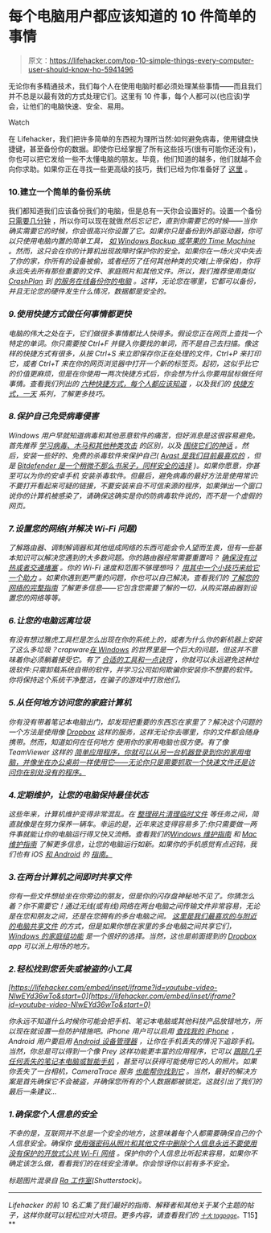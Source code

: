 # 每个电脑用户都应该知道的 10 件简单的事情

> 原文：<https://lifehacker.com/top-10-simple-things-every-computer-user-should-know-ho-5941496>

无论你有多精通技术，我们每个人在使用电脑时都必须处理某些事情——而且我们并不总是以最有效的方式处理它们。这里有 10 件事，每个人都可以(也应该)学会，让他们的电脑快速、安全、易用。

Watch

在 Lifehacker，我们把许多简单的东西视为理所当然:如何避免病毒，使用键盘快捷键，甚至备份你的数据。即使你已经掌握了所有这些技巧(很有可能你还没有)，你也可以把它发给一些不太懂电脑的朋友。毕竟，他们知道的越多，他们就越不会向你求助。如果你正在寻找一些更高级的技巧，我们已经为你准备好了 [这里](https://lifehacker.com/top-10-computer-tricks-every-geek-should-know-500223907) 。

### 10.建立一个简单的备份系统

我们都知道我们应该备份我们的电脑，但是总有一天你会设置好的。设置一个备份 [只需要几分钟](http://lifehacker.com/theres-no-excuse-for-not-backing-up-your-computer-do-1547987206#_ga=1.133019910.98392234.1438719319) ，所以你可以现在就做*然后忘记它，直到你需要它的时候——当你确实需要它的时候，你会很高兴你设置了它。如果你只是备份到外部驱动器，你可以只使用电脑内置的简单工具， [如 Windows Backup 或苹果的 Time Machine](http://lifehacker.com/how-to-back-up-your-computer-to-an-external-drive-5816453) 。然而，这只会在你的计算机出现故障时保护你的安全。如果你在一场火灾中失去了你的家，你所有的设备被偷，或者经历了任何其他种类的灾难(上帝保佑)，你将永远失去所有那些重要的文件、家庭照片和其他文件。所以，我们推荐使用类似 [CrashPlan](http://b5.crashplan.com/consumer/download.html) 到 [的服务在线备份你的电脑](http://lifehacker.com/set-up-an-automated-bulletproof-file-back-up-solution-5787572#_ga=1.133019910.98392234.1438719319) 。这样，无论您在哪里，它都可以备份，并且无论您的硬件发生什么情况，数据都是安全的。*

### *9.使用快捷方式做任何事情都更快*

*电脑的伟大之处在于，它们做很多事情都比人快得多。假设您正在网页上查找一个特定的单词。你只需要按 Ctrl+F 并键入你要找的单词，而不是自己去扫描。像这样的快捷方式有很多，从按 Ctrl+S 来立即保存你正在处理的文件，Ctrl+P 来打印它，或者 Ctrl+T 来在你的网页浏览器中打开一个新的标签页。起初，这似乎比它的价值更麻烦，但是在你使用一两次快捷方式后，你会想为什么你要用鼠标做任何事情。查看我们列出的 [六种快捷方式，每个人都应该知道](https://lifehacker.com/six-keyboard-shortcuts-every-computer-user-should-know-5836288) ，以及我们的 [快捷方式，一天](http://lifehacker.com/shortcutoftheday) 系列，了解更多技巧。*

### *8.保护自己免受病毒侵害*

*Windows 用户早就知道病毒和其他恶意软件的痛苦，但好消息是这很容易避免。首先推荐 [学习病毒、木马和其他种类攻击](http://lifehacker.com/what-s-the-difference-between-viruses-trojans-worms-5560443) 的区别，以及 [围绕它们的神话](http://lifehacker.com/nine-common-myths-and-misconceptions-about-viruses-exa-5560567) 。然后，安装一些好的、*免费的*杀毒软件来保护自己( [Avast 是我们目前最喜欢的](http://lifehacker.com/the-best-antivirus-app-for-windows-5865356) ，但是 [Bitdefender 是一个稍微不那么书呆子，同样安全的选择](http://lifehacker.com/how-to-install-free-effective-antivirus-software-for-5807250#_ga=1.166385974.98392234.1438719319) )。如果你愿意，你甚至可以为你的安卓手机 安装杀毒软件。但最后，避免病毒的最好方法是使用常识:不要打开看起来可疑的链接，不要安装来自不可信来源的程序，如果弹出一个窗口说你的计算机被感染了，请确保这确实是你的防病毒软件说的，而不是一个虚假的网页。*

### *7.设置您的网络(并解决 Wi-Fi 问题)*

*了解路由器、调制解调器和其他组成网络的东西可能会令人望而生畏，但有一些基本知识可以解决您遇到的大多数问题。你的路由器经常需要重置吗？ [确保没有过热或者交通堵塞](http://lifehacker.com/why-do-i-have-to-keep-resetting-my-router-and-how-can-5910788) 。你的 Wi-Fi 速度和范围不够理想吗？ [用其中一个小技巧来给它一个助力](https://lifehacker.com/the-10-best-ways-to-boost-your-home-wifi-5931743) 。如果你遇到更严重的问题，你也可以自己解决。查看我们的 [了解您的网络的完整指南](https://lifehacker.com/know-your-network-the-complete-guide-5833254) 了解更多信息——它包含您需要了解的一切，从购买路由器到设置您的网络等等。*

### *6.让您的电脑远离垃圾*

*有没有想过雅虎工具栏是怎么出现在你的系统上的，或者为什么你的新机器上安装了这么多垃圾？crapware[在 Windows](http://lifehacker.com/crapware-is-a-horrible-problem-and-its-all-our-fault-1705794628) 的世界里是一个巨大的问题，但这并不意味着你必须躺着接受它。有了 [合适的工具和一点诀窍](https://lifehacker.com/the-complete-guide-to-avoiding-and-removing-windows-c-1630577558) ，你就可以永远避免这种垃圾软件:只需卸载系统自带的软件，并学习公司如何欺骗你安装你不想要的软件。你将保持这个系统干净整洁，在骗子的游戏中打败他们。*

### *5.从任何地方访问您的家庭计算机*

*你有没有带着笔记本电脑出门，却发现把重要的东西忘在家里了？解决这个问题的一个方法是使用像 [Dropbox](https://www.dropbox.com/home) 这样的服务，这样无论你去哪里，你的文件都会随身携带。然而，知道如何在任何地方 使用你的家用电脑也很方便。有了像 TeamViewer 这样的 [简单应用程序，你就可以从另一台机器登录到你的家用电脑，并像坐在办公桌前一样使用它——无论你只是需要抓取一个快速文件还是访问你在别处没有的程序。](http://lifehacker.com/how-to-get-the-best-experience-from-teamviewer-1585428616)*

### *4.定期维护，让您的电脑保持最佳状态*

*这些年来，计算机维护变得非常混乱。在 [整理碎片](http://lifehacker.com/what-is-defragging-and-do-i-need-to-do-it-to-my-comp-5976424)[清理临时文件](http://lifehacker.com/what-should-i-be-cleaning-with-ccleaner-1677083816) 等任务之间，简直就像是在努力保养一辆车。幸运的是，近年来这变得容易多了:你只需要做一两件事就能让你的电脑运行得又快又流畅。查看我们的[Windows 维护指南](https://lifehacker.com/what-kind-of-maintenance-do-i-need-to-do-on-my-windows-5815256) 和 [Mac 维护指南](http://lifehacker.com/what-kind-of-maintenance-do-i-need-to-do-on-my-mac-5814440) 了解更多信息，让您的电脑运行如新。如果你的手机感觉有点迟钝，我们也有 iOS [和 Android](http://lifehacker.com/how-to-speed-up-clean-up-and-revive-your-android-phon-5897770) 的 [指南。](http://lifehacker.com/how-to-speed-up-clean-up-and-revive-your-iphone-5897438)*

### *3.在两台计算机之间即时共享文件*

*你有一些文件想给坐在你旁边的朋友，但是你的闪存盘神秘地不见了。你猜怎么着？你不需要它！通过无线(或有线)网络在两台电脑之间传输文件非常容易，无论是在您和朋友之间，还是在您拥有的多台电脑之间。 [这里是我们最喜欢的与附近的电脑共享文件](https://lifehacker.com/whats-the-best-way-to-share-files-with-a-nearby-compute-5658090) 的方式，但是如果你想在家里的多台电脑之间共享它们， [Windows 的家庭组功能](http://lifehacker.com/how-to-set-up-windows-7-homegroups-for-seamless-instan-5883517#_ga=1.242602250.98392234.1438719319) 是一个很好的选择。当然，这也是前面提到的 [Dropbox](https://www.dropbox.com/home) app 可以派上用场的地方。*

### *2.轻松找到您丢失或被盗的小工具*

 *[https://lifehacker.com/embed/inset/iframe?id=youtube-video-NIwEYd36wTo&start=0](https://lifehacker.com/embed/inset/iframe?id=youtube-video-NIwEYd36wTo&start=0)* 

*你永远不知道什么时候你可能会把手机、笔记本电脑或其他科技产品放错地方，所以现在就设置一些防护措施吧。iPhone 用户可以启用 [查找我的 iPhone](http://itunes.apple.com/us/app/find-my-iphone/id376101648?mt=8) ，Android 用户要启用 [Android 设备管理器](http://lifehacker.com/android-device-manager-goes-live-finds-and-rings-your-1056347477) ，让你在手机丢失的情况下追踪手机。当然，你总是可以得到一个像 Prey 这样功能更丰富的应用程序，它可以 [跟踪几乎任何丢失的笔记本电脑或智能手机](https://lifehacker.com/how-to-track-and-potentially-recover-your-stolen-lapt-5643460) ，甚至可以获得可能使用它的人的照片。如果你丢失了一台相机，CameraTrace 服务 [也能帮你找到它](http://lifehacker.com/cameratrace-finds-your-stolen-camera-by-monitoring-phot-5871573) 。当然，最好的解决方案是首先确保它不会被盗，并确保您所有的个人数据都被锁定。这就引出了我们的最后一条建议...*

### *1.确保您个人信息的安全*

*不幸的是，互联网并不总是一个安全的地方，这意味着每个人都需要确保自己的个人信息安全。确保你 [使用强密码](https://lifehacker.com/your-clever-password-tricks-arent-protecting-you-from-t-5937303)[从照片和其他文件中删除个人信息](http://lifehacker.com/how-can-i-remove-personal-info-like-location-from-pho-5756373)[永远不要使用没有保护的开放式公共 Wi-Fi 网络](https://lifehacker.com/how-to-stay-safe-on-public-wi-fi-networks-5576927) 。保护你的个人信息比听起来容易，如果你不确定该怎么做，看看我们的在线安全清单。你会惊讶你以前有多不安全。*

**标题图片混录自* [*Ra 工作室*](http://www.shutterstock.com/pic-96910433/stock-vector-vector-laptop-vith-bulb-isolated-on-white-background-vector.html)*(Shutterstock)*。* 

* * *

*Lifehacker 的前 10 名汇集了我们最好的指南、解释者和其他关于某个主题的帖子，这样你就可以轻松应对大项目。更多内容，请查看我们的 [*<small>十大 tagpage</small>*](http://lifehacker.com/tag/lifehacker-top-10)*<small>。</small>T15】**